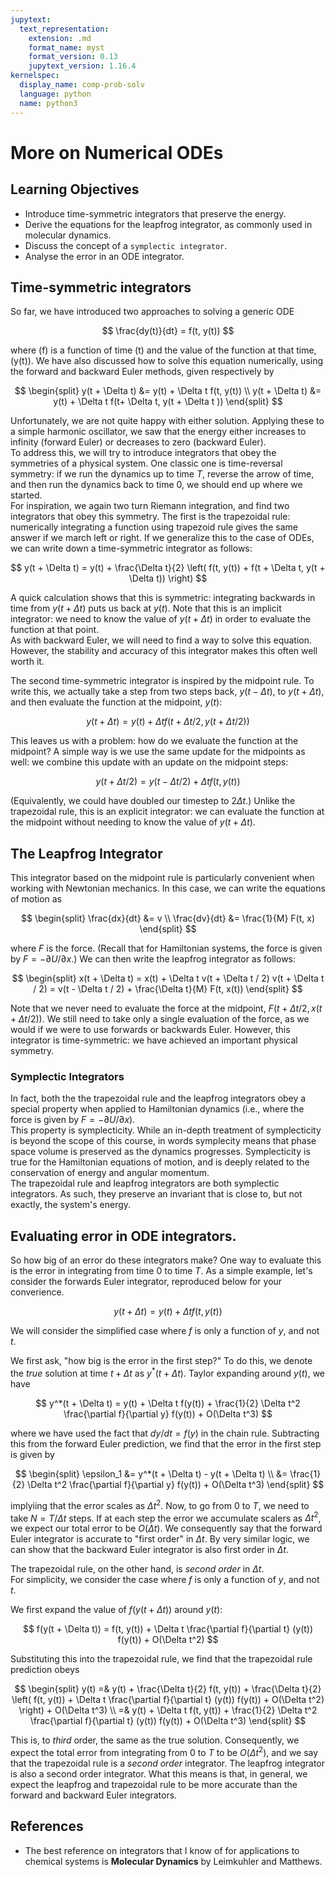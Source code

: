 ```yaml
---
jupytext:
  text_representation:
    extension: .md
    format_name: myst
    format_version: 0.13
    jupytext_version: 1.16.4
kernelspec:
  display_name: comp-prob-solv
  language: python
  name: python3
---
```


# More on Numerical ODEs

## Learning Objectives

- Introduce time-symmetric integrators that preserve the energy.
- Derive the equations for the leapfrog integrator, as commonly used in molecular dynamics.
- Discuss the concept of a ``symplectic integrator``.
- Analyse the error in an ODE integrator.

## Time-symmetric integrators

So far, we have introduced two approaches to solving a generic ODE

$$
\frac{dy(t)}{dt} = f(t, y(t))
$$

where \(f\) is a function of time \(t\) and the value of the function at that time, \(y(t)\).  We have also discussed how to solve this equation numerically, using the forward and backward Euler methods, given respectively by

$$
\begin{split}
    y(t + \Delta t) &= y(t) + \Delta t f(t, y(t)) \\
    y(t + \Delta t) &= y(t) + \Delta t f(t+ \Delta t, y(t + \Delta t ))
\end{split}
$$

Unfortunately, we are not quite happy with either solution.  Applying these to a simple harmonic oscillator, we saw that the energy either increases to infinity (forward Euler) or decreases to zero (backward Euler).  
To address this, we will try to introduce integrators that obey the symmetries of a physical system.
One classic one is time-reversal symmetry: if we run the dynamics up to time $T$, reverse the arrow of time, and then run the dynamics back to time $0$, we should end up where we started.  
For inspiration, we again two turn Riemann integration, and find two integrators that obey this symmetry.  The first is the trapezoidal rule: numerically integrating a function using trapezoid rule gives the same answer if we march left or right.
If we generalize this to the case of ODEs, we can write down a time-symmetric integrator as follows:

$$
    y(t + \Delta t) = y(t) + \frac{\Delta t}{2} \left( f(t, y(t)) + f(t + \Delta t, y(t + \Delta t)) \right) 
$$

A quick calculation shows that this is symmetric: integrating backwards in time from $y(t + \Delta t)$  puts us back at $y(t)$.
Note that this is an implicit integrator: we need to know the value of $y(t + \Delta t)$ in order to evaluate the function at that point.  
As with backward Euler, we will need to find a way to solve this equation.  However, the stability and accuracy of this integrator makes this often well worth it.


The second time-symmetric integrator is inspired by the midpoint rule.  To write this, we actually take a step from two steps back, $y(t - \Delta t)$, to $y(t + \Delta t)$, and then evaluate the function at the midpoint, $y(t)$:

$$
    y(t + \Delta t) = y(t ) + \Delta t f(t + \Delta t / 2, y(t + \Delta t / 2)) 
$$

This leaves us with a problem: how do we evaluate the function at the midpoint?  A simple way is we use the same update for the midpoints as well: we combine this update with an update on the midpoint steps:

$$
    y(t + \Delta t / 2) = y(t - \Delta t / 2) + \Delta t f(t , y(t )) 
$$

(Equivalently, we could have doubled our timestep to $2 \Delta t$.)
Unlike the trapezoidal rule, this is an explicit integrator: we can evaluate the function at the midpoint without needing to know the value of $y(t + \Delta t)$.

## The Leapfrog Integrator

This integrator based on the midpoint rule is particularly convenient when working with Newtonian mechanics.  In this case, we can write the equations of motion as

$$
\begin{split}
    \frac{dx}{dt} &= v \\
    \frac{dv}{dt} &= \frac{1}{M} F(t, x)
\end{split}
$$

where $F$ is the force.  (Recall that for Hamiltonian systems, the force is given by $F = - \partial U / \partial x$.)  We can then write the leapfrog integrator as follows:

$$
\begin{split}
x(t + \Delta t) = x(t) + \Delta t v(t + \Delta t / 2)
v(t + \Delta t / 2) = v(t - \Delta t / 2) + \frac{\Delta t}{M} F(t, x(t))
\end{split}
$$

Note that we never need to evaluate the force at the midpoint, $F(t + \Delta t / 2, x(t + \Delta t / 2))$.  We still need to take only a single evaluation of the force, as we would if we were to use forwards or backwards Euler.
However, this integrator is time-symmetric: we have achieved an important physical symmetry.

### Symplectic Integrators

In fact, both the the trapezoidal rule and the leapfrog integrators obey a special property when applied to Hamiltonian dynamics (i.e., where the force is given by $F = - \partial U / \partial x$).  
This property is symplecticity.  While an in-depth treatment of symplecticity is beyond the scope of this course, in words symplecity means that phase space volume is preserved as the dynamics progresses.
Symplecticity is true for the Hamiltonian equations of motion, and is deeply related to the conservation of energy and angular momentum.  
The trapezoidal rule and leapfrog integrators are both symplectic integrators.  As such, they preserve an invariant that is close to, but not exactly, the system's energy.

## Evaluating error in ODE integrators.

So how big of an error do these integrators make?  One way to evaluate this is the error in integrating from time $0$ to time $T$.  As a simple example, let's consider the forwards Euler integrator, reproduced below for your converience.

$$
    y(t + \Delta t) = y(t) + \Delta t f(t, y(t)) 
$$

We will consider the simplified case where $f$ is only a function of $y$, and not $t$.  

We first ask, "how big is the error in the first step?"  To do this, we denote the *true* solution at time $t + \Delta t$ as $y^*(t + \Delta t)$.  Taylor expanding around $y(t)$, we have

$$
y^*(t + \Delta t) = y(t) + \Delta t f(y(t)) + \frac{1}{2} \Delta t^2 \frac{\partial f}{\partial y} f(y(t))  + O(\Delta t^3)
$$

where we have used the fact that $dy/dt = f(y)$ in the chain rule.
Subtracting this from the forward Euler prediction, we find that the error in the first step is given by

$$
\begin{split}
    \epsilon_1 &= y^*(t + \Delta t) - y(t + \Delta t) \\
    &= \frac{1}{2} \Delta t^2 \frac{\partial f}{\partial y} f(y(t)) + O(\Delta t^3)
\end{split}
$$

implyiing that the error scales as $\Delta t^2$.
Now, to go from $0$ to $T$, we need to take $N = T / \Delta t$ steps. If at each step the error we accumulate scalers as $\Delta t^2$, we expect our total error to be $O(\Delta t)$.
We consequently say that the forward Euler integrator is accurate to "first order" in $\Delta t$.
By very similar logic, we can show that the backward Euler integrator is also first order in $\Delta t$.

The trapezoidal rule, on the other hand, is *second order* in $\Delta t$.  
For simplicity, we consider the case where $f$ is only a function of $y$, and not $t$.  

We first expand the value of $f(y(t + \Delta t))$ around $y(t)$:

$$
f(y(t + \Delta t)) =
f(t, y(t)) + \Delta t \frac{\partial f}{\partial t} (y(t)) f(y(t))  + O(\Delta t^2) 
$$

Substituting this into the trapezoidal rule, we find that the trapezoidal rule prediction obeys

$$
\begin{split}
y(t) =& y(t) + \frac{\Delta t}{2}  f(t, y(t))   + \frac{\Delta t}{2} \left( f(t, y(t)) + \Delta t \frac{\partial f}{\partial t} (y(t)) f(y(t))  + O(\Delta t^2) \right) + O(\Delta t^3) \\
 =& y(t) + \Delta t f(t, y(t)) + \frac{1}{2} \Delta t^2 \frac{\partial f}{\partial t} (y(t)) f(y(t))  + O(\Delta t^3)
\end{split}
$$

This is, to *third* order, the same as the true solution. Consequently, we expect the total error from integrating from $0$ to $T$ to be $O(\Delta t^2)$, and we say that the trapezoidal rule is a *second order* integrator.
The leapfrog integrator is also a second order integrator.  What this means is that, in general, we expect the leapfrog and trapezoidal rule to be more accurate than the forward and backward Euler integrators.



## References

- The best reference on integrators that I know of for applications to chemical systems is **Molecular Dynamics** by Leimkuhler and Matthews. 
